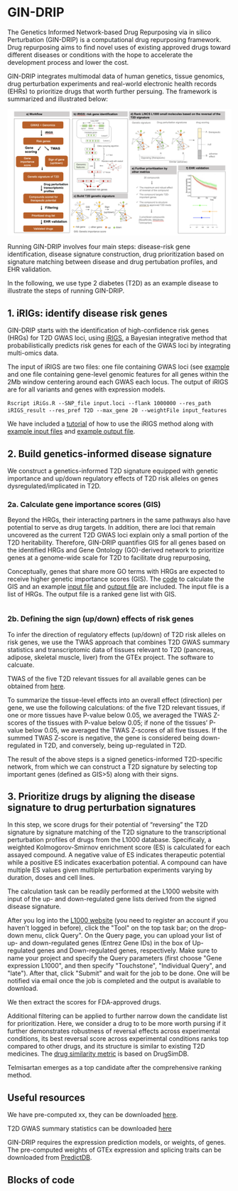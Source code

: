 # GIN-DRIP

The Genetics Informed Network-based Drug Repurposing via in silico Perturbation (GIN-DRIP) is a computational drug repurposing framework. Drug repurposing aims to find novel uses of existing approved drugs toward different diseases or conditions with the hope to accelerate the development process and lower the cost. 

GIN-DRIP integrates multimodal data of human genetics, tissue genomics, drug perturbation experiments and real-world electronic health records (EHRs) to prioritize drugs that worth further persuing. The framework is summarized and illustrated below:

![workflow](/image/workflow.png "This is a sample image.")  

Running GIN-DRIP involves four main steps: disease-risk gene identification, disease signature construction, drug prioritization based on signature matching between disease and drug pertubation profiles, and EHR validation. 

In the following, we use type 2 diabetes (T2D) as an example disease to illustrate the steps of running GIN-DRIP.

## 1. iRIGs: identify disease risk genes

GIN-DRIP starts with the identification of high-confidence risk genes (HRGs) for T2D GWAS loci, using [iRIGS](https://), a Bayesian integrative method that probabilistically predicts risk genes for each of the GWAS loci by integrating multi-omics data. 

The input of iRIGS are two files: one file containing GWAS loci (see [example](https:) and one file containing gene-level genomic features for all genes within the 2Mb window centering around each GWAS each locus. The output of iRIGS are for all variants and genes with expression models. 

```
Rscript iRiGs.R --SNP_file input.loci --flank 1000000 --res_path iRIGS_result --res_pref T2D --max_gene 20 --weightFile input_features
```

We have included a [tutorial](https://) of how to use the iRIGS method along with [example input files](https://) and [example output file](https://). 

## 2. Build genetics-informed disease signature

We construct a genetics-informed T2D signature equipped with genetic importance and up/down regulatory effects of T2D risk alleles on genes dysregulated/implicated in T2D.  

### 2a. Calculate gene importance scores (GIS) 

Beyond the HRGs, their interacting partners in the same pathways also have potential to serve as drug targets. In addition, there are loci that remain uncovered as the current T2D GWAS loci explain only a small portion of the T2D heritability. Therefore,  GIN-DRIP quantifies GIS for all genes based on the identified HRGs and Gene Ontology (GO)-derived network to prioritize genes at a genome-wide scale for T2D to facilitate drug repurposing,

Conceptually, genes that share more GO terms with HRGs are expected to receive higher genetic importance scores (GIS). The [code](https://) to calculate the GIS and an example [input file](https://) and [output file](https://) are included. The input file is a list of HRGs. The output file is a ranked gene list with GIS. 

```

```

### 2b. Defining the sign (up/down) effects of risk genes

To infer the direction of regulatory effects (up/down) of T2D risk alleles on risk genes, we use the TWAS approach that combines T2D GWAS summary statistics and transcriptomic data of tissues relevant to T2D (pancreas, adipose, skeletal muscle, liver) from the GTEx project. The software to calcuate. 

TWAS of the five T2D relevant tissues for all available genes can be obtained from [here](https://). 

To summarize the tissue-level effects into an overall effect (direction) per gene, we use the following calculations: of the five T2D relevant tissues, if one or more tissues have P-value below 0.05, we averaged the TWAS Z-scores of the tissues with P-value  below 0.05; if none of the tissues’ P-value below 0.05, we averaged the TWAS Z-scores of all five tissues. If the summed TWAS Z-score is negative, the gene is considered being down-regulated in T2D, and conversely, being up-regulated in T2D.

The result of the above steps is a signed genetics-informed T2D-specific network, from which we can construct a T2D signature by selecting top important genes (defined as GIS>5) along with their signs. 

## 3. Prioritize drugs by aligning the disease signature to drug perturbation signatures

In this step, we score drugs for their potential of “reversing” the T2D signature by signature matching of the T2D signature to the transcriptional perturbation profiles of drugs from the L1000 database. Specificaly, a weighted Kolmogorov-Smirnov enrichment score (ES) is calculated for each assayed compound. A negative value of ES indicates therapeutic potential while a positive ES indicates exacerbation potential. A compound can have multiple ES values given multiple perturbation experiments varying by duration, doses and cell lines.  

The calculation task can be readily performed at the L1000 website with input of the up- and down-regulated gene lists derived from the signed disease signature. 

After you log into the [L1000 website](https://clue.io/) (you need to register an account if you haven't logged in before), click the "Tool" on the top task bar; on the drop-down menu, click Query". On the Query page, you can upload your list of up- and down-regulated genes (Entrez Gene IDs) in the box of Up-regulated genes and Down-regulated genes, respectively. Make sure to name your project and specify the Query parameters (first choose "Gene expression L1000", and then specify "Touchstone", "Individual Query", and "late"). After that, click "Submit" and wait for the job to be done. One will be notified via email once the job is completed and the output is available to download. 

We then extract the scores for FDA-approved drugs.

Additional filtering can be applied to further narrow down the candidate list for prioritization. Here, we consider a drug to to be more worth pursing if it further demonstrates robustness of reversal effects across experimental conditions, its best reversal score across experimental conditions ranks top compared to other drugs, and its structure is similar to existing T2D medicines. The [drug similarity metric](https://) is based on DrugSimDB. 

Telmisartan emerges as a top candidate after the comprehensive ranking method.    


## Useful resources

We have pre-computed xx, they can be downloaded [here](https://).

T2D GWAS summary statistics can be downloaded [here](http://diagram-consortium.org/) 

GIN-DRIP requires the expression prediction models, or weights, of genes. The pre-computed weights of GTEx expression and splicing traits can be downloaded from [PredictDB](https://).



## Blocks of code

```
```




